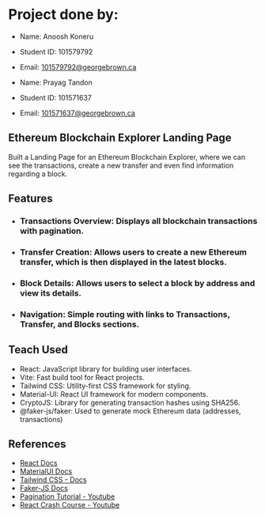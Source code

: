 # Project done by:

- Name: Anoosh Koneru
- Student ID: 101579792
- Email: 101579792@georgebrown.ca

- Name: Prayag Tandon
- Student ID: 101571637
- Email: 101571637@georgebrown.ca

## Ethereum Blockchain Explorer Landing Page

Built a Landing Page for an Ethereum Blockchain Explorer, where we can see the transactions, create a new transfer and even find information regarding a block.

## Features

- ### Transactions Overview: Displays all blockchain transactions with pagination.
- ### Transfer Creation: Allows users to create a new Ethereum transfer, which is then displayed in the latest blocks.
- ### Block Details: Allows users to select a block by address and view its details.
- ### Navigation: Simple routing with links to Transactions, Transfer, and Blocks sections.

## Teach Used

- React: JavaScript library for building user interfaces.
- Vite: Fast build tool for React projects.
- Tailwind CSS: Utility-first CSS framework for styling.
- Material-UI: React UI framework for modern components.
- CryptoJS: Library for generating transaction hashes using SHA256.
- @faker-js/faker: Used to generate mock Ethereum data (addresses, transactions)

## References

- [React Docs](https://react.dev/)
- [MaterialUI Docs](https://mui.com/material-ui/getting-started/)
- [Tailwind CSS - Docs](https://tailwindcss.com/docs/installation)
- [Faker-JS Docs](https://fakerjs.dev/guide/)
- [Pagination Tutorial - Youtube](https://www.youtube.com/watch?v=wAGIOCqS8tk)
- [React Crash Course - Youtube](https://www.youtube.com/watch?v=LDB4uaJ87e0&t=22s)
